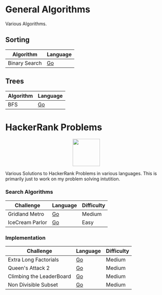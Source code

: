 # General Algorithms
Various Algorithms.

## Sorting
| Algorithm     | Language |
|---------------|----------|
| Binary Search | [Go]()   |

## Trees

| Algorithm     | Language |
|---------------|----------|
| BFS | [Go]()   |

# HackerRank Problems
<p align="center">
    <a href="https://www.hackerrank.com/RodneyShag">
        <img height=85 src="https://d3keuzeb2crhkn.cloudfront.net/hackerrank/assets/styleguide/logo_wordmark-f5c5eb61ab0a154c3ed9eda24d0b9e31.svg">
    </a>
</p>

Various Solutions to HackerRank Problems in various languages.
This is primarily just to work on my problem solving intutition.

### Search Algorithms
| Challenge | Language | Difficulty |
| --------- | --------- | --------- |
| Gridland Metro | [Go]() | Medium |
| IceCream Parlor | [Go]() | Easy |


### Implementation

| Challenge | Language | Difficulty |
| --------- | --------- | --------- |
| Extra Long Factorials | [Go]() | Medium |
| Queen's Attack 2 | [Go]() | Medium |
| Climbing the LeaderBoard | [Go]() | Medium |
| Non Divisible Subset| [Go]() | Medium |
